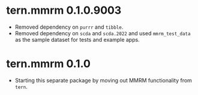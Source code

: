 # tern.mmrm 0.1.0.9003

* Removed dependency on `purrr` and `tibble`.
* Removed dependency on `scda` and `scda.2022` and used `mmrm_test_data` as the sample dataset for tests and example apps.

# tern.mmrm 0.1.0

* Starting this separate package by moving out MMRM functionality from `tern`.
